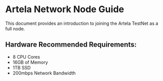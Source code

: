 # Artela Network Node Guide
This document provides an introduction to joining the Artela TestNet as a full node.
## Hardware Recommended Requirements:

* 8 CPU Cores
* 16GB of Memory
* 1TB SSD
* 200mbps Network Bandwidth
